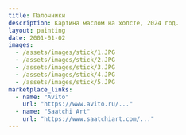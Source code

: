 ```yaml
---
title: Палочники
description: Картина маслом на холсте, 2024 год.
layout: painting
date: 2001-01-02
images:
  - /assets/images/stick/1.JPG
  - /assets/images/stick/2.JPG
  - /assets/images/stick/3.JPG
  - /assets/images/stick/4.JPG
  - /assets/images/stick/5.JPG
marketplace_links:
  - name: "Avito"
    url: "https://www.avito.ru/..." 
  - name: "Saatchi Art"
    url: "https://www.saatchiart.com/..." 
---
```

